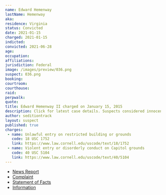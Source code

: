 ```yaml
---
name: Edward Hemenway
lastName: Hemenway
aka:
residence: Virginia
status: Convicted
date: 2021-01-15
charged: 2021-01-15
indicted:
convicted: 2021-06-28
age:
occupation:
affiliations:
jurisdiction: Federal
image: /images/preview/036.png
suspect: 036.png
booking:
courtroom:
courthouse:
raid:
perpwalk:
quote:
title: Edward Hemenway II charged on January 15, 2015
description: Click for latest case details. Suspects considered innocent until proven guilty.
author: seditiontrack
layout: suspect
published: true
charges:
 - name: Unlawful entry on restricted building or grounds
   code: 18 USC 1752
   link: https://www.law.cornell.edu/uscode/text/18/1752
 - name: Violent entry or disorderly conduct on Capitol grounds
   code: 40 USC 5104
   link: https://www.law.cornell.edu/uscode/text/40/5104
---
```

- [News Report](https://www.whas11.com/article/news/crime/kentucky-capitol-riot-arrests-bauer/417-51b5098f-25b0-41f7-898b-37616e64dc5d)
- [Complaint](https://www.justice.gov/opa/page/file/1355726/download)
- [Statement of Facts](https://www.justice.gov/opa/page/file/1355721/download)
- [Information](https://www.justice.gov/usao-dc/case-multi-defendant/file/1371586/download)
